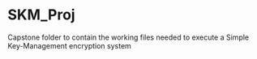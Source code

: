 # SKM_Proj
Capstone folder to contain the working files needed to execute a Simple Key-Management encryption system
